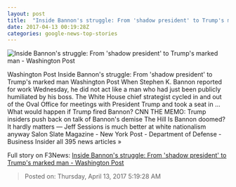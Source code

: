 ```yaml
---
layout: post
title:  "Inside Bannon's struggle: From 'shadow president' to Trump's marked man - Washington Post"
date: 2017-04-13 00:19:28Z
categories: google-news-top-stories
---
```


![Inside Bannon's struggle: From 'shadow president' to Trump's marked man - Washington Post](https://img.washingtonpost.com/rf/image_1484w/2010-2019/WashingtonPost/2017/04/10/National-Politics/Images/Botsford170410Trump13798.JPG)

Washington Post Inside Bannon's struggle: From 'shadow president' to Trump's marked man Washington Post When Stephen K. Bannon reported for work Wednesday, he did not act like a man who had just been publicly humiliated by his boss. The White House chief strategist cycled in and out of the Oval Office for meetings with President Trump and took a seat in ... What would happen if Trump fired Bannon? CNN THE MEMO: Trump insiders push back on talk of Bannon's demise The Hill Is Bannon doomed? It hardly matters — Jeff Sessions is much better at white nationalism anyway Salon Slate Magazine - New York Post - Department of Defense - Business Insider all 395 news articles »


Full story on F3News: [Inside Bannon's struggle: From 'shadow president' to Trump's marked man - Washington Post](http://www.f3nws.com/n/JTJTy)

> Posted on: Thursday, April 13, 2017 5:19:28 AM

